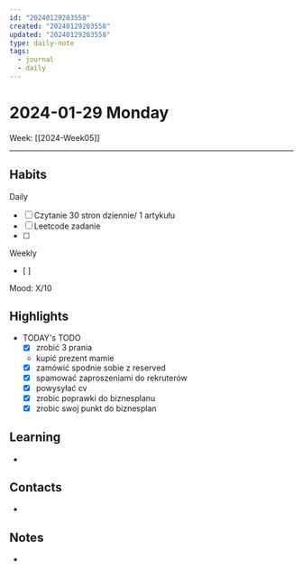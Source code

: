 ```yaml
---
id: "20240129203558"
created: "20240129203558"
updated: "20240129203558"
type: daily-note
tags:
  - journal
  - daily
---
```

# 2024-01-29 Monday


Week: [[2024-Week05]]  
  
---  
  
## Habits
Daily
- [ ] Czytanie 30 stron dziennie/ 1 artykułu  
- [ ] Leetcode zadanie
- [ ] 


Weekly
- [ ]   
  
Mood: X/10  
  
## Highlights  
- TODAY's TODO
	- [x] zrobić 3 prania
	- kupić prezent mamie
	- [x] zamówić spodnie sobie z reserved
	- [x] spamować zaproszeniami do rekruterów
	- [x] powysyłać cv
	- [x] zrobic poprawki do biznesplanu
	- [x] zrobic swoj punkt do biznesplan
	  
## Learning  
- 
  
## Contacts  
- 
  
## Notes  
 - 